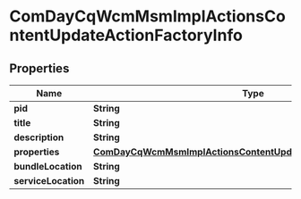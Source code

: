 

# ComDayCqWcmMsmImplActionsContentUpdateActionFactoryInfo

## Properties

Name | Type | Description | Notes
------------ | ------------- | ------------- | -------------
**pid** | **String** |  |  [optional]
**title** | **String** |  |  [optional]
**description** | **String** |  |  [optional]
**properties** | [**ComDayCqWcmMsmImplActionsContentUpdateActionFactoryProperties**](ComDayCqWcmMsmImplActionsContentUpdateActionFactoryProperties.md) |  |  [optional]
**bundleLocation** | **String** |  |  [optional]
**serviceLocation** | **String** |  |  [optional]



